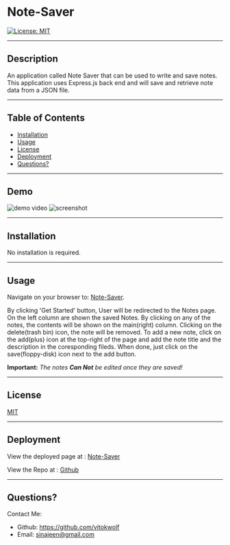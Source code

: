 # Note-Saver

[![License: MIT](https://img.shields.io/badge/License-MIT-yellow.svg)](https://opensource.org/licenses/MIT) 
___
## Description
An application called Note Saver that can be used to write and save notes. This application uses Express.js back end and will save and retrieve note data from a JSON file.
___
## Table of Contents
* [Installation](#installation)
* [Usage](#usage)
* [License](#license)
* [Deployment](#deployment)
* [Questions?](#questions)
___
## Demo
![demo video](./assets/Team-Profile.gif)
![screenshot](./assets/team-profile.png)

___
## Installation
No installation is required.
___
## Usage
Navigate on your browser to: [Note-Saver](https://rocky-refuge-14476.herokuapp.com/).

 By clicking 'Get Started' button, User will be redirected to the Notes page. On the left column are shown the saved Notes. By clicking on any of the notes, the contents will be shown on the main(right) column. Clicking on the delete(trash bin) icon, the note will be removed. To add a new note, click on the add(plus) icon at the top-right of the page and add the note title and the description in the coresponding fileds. When done, just click on the save(floppy-disk) icon next to the add button.

**Important:** _The notes **Can Not** be edited once they are saved!_

___
## License
[MIT](https://choosealicense.com/licenses/)
___
## Deployment
View the deployed page at : [Note-Saver](https://rocky-refuge-14476.herokuapp.com/)

View the Repo at : [Github](https://github.com/vitokwolf/Note-Saver)
___
## Questions?
Contact Me:
* Github: https://github.com/vitokwolf
* Email: sinajeen@gmail.com
